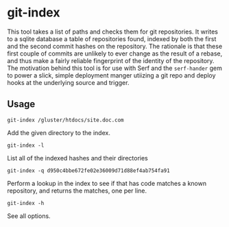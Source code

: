 # git-index

This tool takes a list of paths and checks them for git repositories. It
writes to a sqlite database a table of repositories found, indexed by both
the first and the second commit hashes on the repository. The rationale is
that these first couple of commits are unlikely to ever change as the
result of a rebase, and thus make a fairly reliable fingerprint of the
identity of the repository. The motivation behind this tool is for use with
Serf and the `serf-hander` gem to power a slick, simple deployment manger
utiizing a git repo and deploy hooks at the underlying source and trigger.

## Usage

```
git-index /gluster/htdocs/site.doc.com
```

Add the given directory to the index.

```
git-index -l
```

List all of the indexed hashes and their directories

```
git-index -q d950c4bbe672fe02e36009d71d88ef4ab754fa91
```

Perform a lookup in the index to see if that has code matches a known repository, and returns the matches, one per line.

```
git-index -h
```

See all options.

